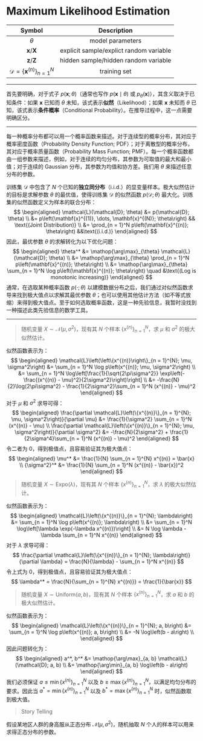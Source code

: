 # Maximum Likelihood Estimation

|                           Symbol                            |               Description               |
| :---------------------------------------------------------: | :-------------------------------------: |
|                          $\theta$                           |            model parameters             |
|                   $\mathbf{x}/\mathbf{X}$                   | explicit sample/explict random variable |
|                   $\mathbf{z}/\mathbf{Z}$                   |  hidden sample/hidden random variable   |
| $\mathcal{D} = \left\{\mathbf{x}^{(n)}\right\}_{n = 1}^{N}$ |              training set               |

---

首先要明确，对于式子 $p(\mathbf{x}; \theta)$（通常也写作 $p(\mathbf{x} \mid \theta)$ 或 $p_{\theta}(\mathbf{x})$），其含义取决于已知条件：如果 $\mathbf{x}$ 已知而 $\theta$ 未知，该式表示**似然**（Likelihood）；如果 $\mathbf{x}$ 未知而 $\theta$ 已知，该式表示**条件概率**（Conditional Probability）。在推导过程中，这一点需要明确区分。

---

每一种概率分布都可以用一个概率函数来描述。对于连续型的概率分布，其对应于概率密度函数（Probability Density Function; PDF）；对于离散型的概率分布，其对应于概率质量函数（Probability Mass Function; PMF）。每一个概率函数都由一组参数来描述，例如，对于连续的均匀分布，其参数为可取值的最大和最小值；对于连续的 Gaussian 分布，其参数为均值和协方差。我们用 $\theta$ 来描述任意分布的参数。

训练集 $\mathcal{D}$ 中包含了 $N$ 个已知的**独立同分布**（i.i.d.）的显变量样本。极大似然估计的目标是求解参数 $\theta$ 的最优值，使得训练集 $\mathcal{D}$ 的似然函数 $p(\mathcal{D}; \theta)$ 最大化。训练集的似然函数定义为样本的联合分布：
$$
\begin{aligned}
\mathcal{L}(\mathcal{D}; \theta) &= p(\mathcal{D}; \theta) \\
&= p\left(\mathbf{x}^{(1)}, \dots, \mathbf{x}^{(N)}; \theta\right) && \text{(Joint Distribution)} \\
&= \prod_{n = 1}^N p\left(\mathbf{x}^{(n)}; \theta\right) &&\text{(i.i.d.)}
\end{aligned}
$$
因此，最优参数 $\theta$ 的求解转化为以下优化问题：
$$
\begin{aligned}
\theta^* &= \mathop{\arg\max}_{\theta} \mathcal{L}(\mathcal{D}; \theta) \\
&= \mathop{\arg\max}_{\theta} \prod_{n = 1}^N p\left(\mathbf{x}^{(n)}; \theta\right) \\
&= \mathop{\arg\max}_{\theta} \sum_{n = 1}^N \log p\left(\mathbf{x}^{(n)}; \theta\right) \quad &\text{(Log is monotonic increasing)}
\end{aligned}
$$
通常，在选取某种概率函数 $p(\cdot; \theta)$ 以建模数据分布之后，我们通过对似然函数求导来找到极大值点以求解其最优参数 $\theta$；也可以使用其他估计方法（如不等式放缩）来得到极大值点。至于如何选取概率函数，这是一种先验信息，我暂时没找到一种描述此类先验信息的数学工具。

---

> 随机变量 $X \sim \mathcal{N}(\mu, \sigma^2)$，现有其 $N$ 个样本 $\{x^{(n)}\}_{n = 1}^{N}$，求 $\mu$ 和 $\sigma^2$ 的极大似然估计。

似然函数表示为：
$$
\begin{aligned}
\mathcal{L}\left(\left\{x^{(n)}\right\}_{n = 1}^{N}; \mu, \sigma^2\right) &= \sum_{n = 1}^N \log p\left(x^{(n)}; \mu, \sigma^2\right) \\
&= \sum_{n = 1}^N \log\left[\frac{1}{\sqrt{2\pi\sigma^2}} \exp\left(-\frac{(x^{(n)} - \mu)^2}{2\sigma^2}\right)\right] \\
&= -\frac{N}{2}\log(2\pi\sigma^2) - \frac{1}{2\sigma^2}\sum_{n = 1}^N (x^{(n)} - \mu)^2
\end{aligned}
$$
对于 $\mu$ 和 $\sigma^2$ 求导可得：
$$
\begin{aligned}
\frac{\partial \mathcal{L}\left(\{x^{(n)}\}_{n = 1}^{N}; \mu, \sigma^2\right)}{\partial \mu} &= \frac{1}{\sigma^2} \sum_{n = 1}^N (x^{(n)} - \mu) \\
\frac{\partial \mathcal{L}\left(\{x^{(n)}\}_{n = 1}^{N}; \mu, \sigma^2\right)}{\partial \sigma^2} &= -\frac{N}{2\sigma^2} + \frac{1}{2\sigma^4}\sum_{n = 1}^N (x^{(n)} - \mu)^2
\end{aligned}
$$
令二者为 $0$，得到极值点，且容易验证其为极大值点：
$$
\begin{aligned}
\mu^* &= \frac{1}{N} \sum_{n = 1}^{N} x^{(n)} = \bar{x} \\
{\sigma^2}^* &= \frac{1}{N} \sum_{n = 1}^N (x^{(n)} - \bar{x})^2
\end{aligned}
$$

> 随机变量 $X \sim \mathrm{Expo}(\lambda)$，现有其 $N$ 个样本 $\{x^{(n)}\}_{n = 1}^{N}$，求 $\lambda$ 的极大似然估计。

似然函数表示为：
$$
\begin{aligned}
\mathcal{L}\left(\{x^{(n)}\}_{n = 1}^{N}; \lambda\right) &= \sum_{n = 1}^N \log p\left(x^{(n)}; \lambda\right) \\
&= \sum_{n = 1}^N \log\left[\lambda \exp(-\lambda x^{(n)})\right] \\
&= N \log \lambda - \lambda \sum_{n = 1}^N x^{(n)}
\end{aligned}
$$
对于 $\lambda$ 求导可得：
$$
\frac{\partial \mathcal{L}\left(\{x^{(n)}\}_{n = 1}^{N}; \lambda\right)}{\partial \lambda} = \frac{N}{\lambda} - \sum_{n = 1}^N x^{(n)}
$$
令上式为 $0$，得到极值点，且容易验证其为极大值点：
$$
\lambda^* = \frac{N}{\sum_{n = 1}^{N} x^{(n)}} = \frac{1}{\bar{x}}
$$

> 随机变量 $X \sim \mathrm{Uniform}(a, b)$，现有其 $N$ 个样本 $\{x^{(n)}\}_{n = 1}^{N}$，求 $a$ 和 $b$ 的极大似然估计。

似然函数表示为：
$$
\begin{aligned}
\mathcal{L}\left(\{x^{(n)}\}_{n = 1}^{N}; a, b\right) &= \sum_{n = 1}^N \log p\left(x^{(n)}; a, b\right) \\
&= -N \log\left(b - a\right) \\
\end{aligned}
$$
因此问题转化为：
$$
\begin{aligned}
a^*, b^* &= \mathop{\arg\max}_{a, b} \mathcal{L}(\mathcal{D}; a, b) \\
&= \mathop{\arg\min}_{a, b} \log\left(b - a\right)
\end{aligned}
$$
我们必须保证 $a \le \min \{x^{(n)}\}_{n = 1}^{N}$ 以及 $b \ge \max \{x^{(n)}\}_{n = 1}^{N}$，以满足均匀分布的要求。因此当 $a^* = \min \{x^{(n)}\}_{n = 1}^{N}$ 以及 $b^* = \max \{x^{(n)}\}_{n = 1}^{N}$ 时，似然函数取到极大值。


> Story Telling

假设某地区人群的身高服从正态分布 $\mathcal{N}(\mu, \sigma^2)$，随机抽取 $N$ 个人的样本可以用来求得正态分布的参数。
